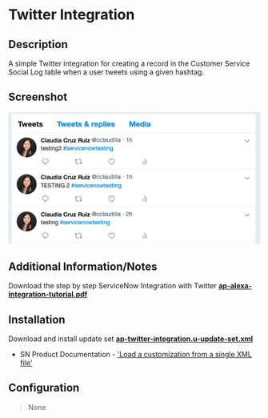 # Twitter Integration

## Description

A simple Twitter integration for creating a record in the Customer Service Social Log table when a user tweets using a given hashtag.

## Screenshot

![Twitter Integration](https://raw.githubusercontent.com/platform-experience/api-integration-library/master/src/ap-twitter-integration/images/ap-twitter-integration.png)

## Additional Information/Notes

Download the step by step ServiceNow Integration with Twitter **[ap-alexa-integration-tutorial.pdf](https://raw.githubusercontent.com/platform-experience/api-integration-library/master/src/ap-twitter-integration/docs/ap-twitter-integration-tutorial.pdf)**

## Installation

Download and install update set **[ap-twitter-integration.u-update-set.xml](https://github.com/platform-experience/api-integration-library/blob/master/src/ap-twitter-integration/ap-twitter-integration.u-update-set.xml)**

- SN Product Documentation - ['Load a customization from a single XML file'](https://docs.servicenow.com/bundle/kingston-application-development/page/build/system-update-sets/task/t_SaveAnUpdateSetAsAnXMLFile.html)

## Configuration

> None
